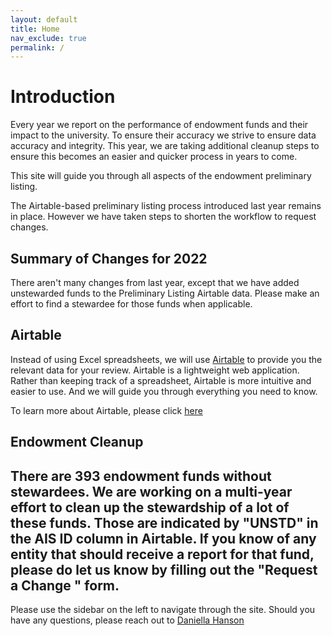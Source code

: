 ```yaml
---
layout: default
title: Home
nav_exclude: true
permalink: /
---
```

# Introduction
Every year we report on the performance of endowment funds and their impact to the university. To ensure their accuracy we strive to ensure data accuracy and integrity. This year, we are taking additional cleanup steps to ensure this becomes an easier and quicker process in years to come.

This site will guide you through all aspects of the endowment preliminary listing. 

The Airtable-based preliminary listing process introduced last year remains in place. However we have taken steps to shorten the workflow to request changes.


## Summary of Changes for 2022
There aren't many changes from last year, except that we have added unstewarded funds to the Preliminary Listing Airtable data. Please make an effort to find a stewardee for those funds when applicable.

## Airtable
Instead of using Excel spreadsheets, we will use [Airtable](https://airtable.com) to provide you the relevant data for your review. Airtable is a lightweight web application. Rather than keeping track of a spreadsheet, Airtable is more intuitive and easier to use. And we will guide you through everything you need to know.

To learn more about Airtable, please click [here](/docs/airtable)

## Endowment Cleanup
There are 393 endowment funds without stewardees. We are working on a multi-year effort to clean up the stewardship of a lot of these funds. Those are indicated by "UNSTD" in the AIS ID column in Airtable. If you know of any entity that should receive a report for that fund, please do let us know by filling out the "Request a Change " form.
---- 

Please use the sidebar on the left to navigate through the site. Should you have any questions, please reach out to [Daniella Hanson](mailto:dahanson@ucdavis.edu)

